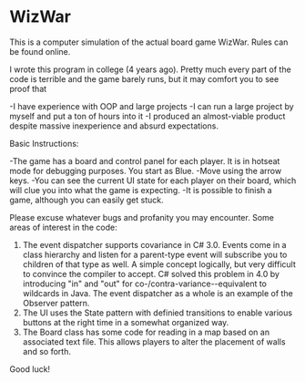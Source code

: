 WizWar
======

This is a computer simulation of the actual board game WizWar. Rules can be found online.

I wrote this program in college (4 years ago). Pretty much every part of the code is terrible and the game barely runs,
but it may comfort you to see proof that

-I have experience with OOP and large projects
-I can run a large project by myself and put a ton of hours into it
-I produced an almost-viable product despite massive inexperience and absurd expectations.

Basic Instructions:

-The game has a board and control panel for each player. It is in hotseat mode for debugging purposes. You start as Blue.
-Move using the arrow keys.
-You can see the current UI state for each player on their board, which will clue you into what the game is expecting.
-It is possible to finish a game, although you can easily get stuck.


Please excuse whatever bugs and profanity you may encounter. Some areas of interest in the code:

1. The event dispatcher supports covariance in C# 3.0. Events come in a class hierarchy and listen for a parent-type event
will subscribe you to children of that type as well. A simple concept logically, but very difficult to convince the compiler
to accept. C# solved this problem in 4.0 by introducing "in" and "out" for co-/contra-variance--equivalent to wildcards
in Java. The event dispatcher as a whole is an example of the Observer pattern.
2. The UI uses the State pattern with definied transitions to enable various buttons at the right time in a somewhat
organized way.
3. The Board class has some code for reading in a map based on an associated text file. This allows players to alter the
placement of walls and so forth.

Good luck!
